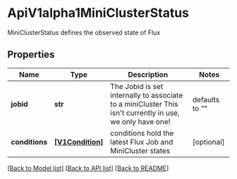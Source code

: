 # ApiV1alpha1MiniClusterStatus

MiniClusterStatus defines the observed state of Flux

## Properties
Name | Type | Description | Notes
------------ | ------------- | ------------- | -------------
**jobid** | **str** | The Jobid is set internally to associate to a miniCluster This isn&#39;t currently in use, we only have one! | defaults to ""
**conditions** | [**[V1Condition]**](V1Condition.md) | conditions hold the latest Flux Job and MiniCluster states | [optional] 

[[Back to Model list]](../README.md#documentation-for-models) [[Back to API list]](../README.md#documentation-for-api-endpoints) [[Back to README]](../README.md)



